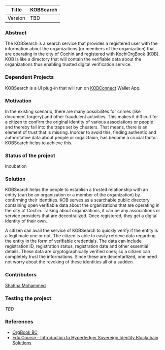 
| Title | KOBSearch |
|--- | ---|
| Version | TBD |


### Abstract   

The KOBSearch is a search service that provides a registered user with the information about the organizations (or members of the organization) that are operating in the city of Cochin and registered with KochiOrgBook (KOB). KOB is like a directory that will contain the verifiable data about the organizations thus enabling trusted digital verification service.

### Dependent Projects

KOBSearch is a UI plug-in that will run on [KOBConnect](https://github.com/hyperledgerkochi/KOBConnect) Wallet App.

### Motivation

In the existing scenario, there are many possibilites for crimes (like document forgery) and other fraudulent activities. This makes it difficult for a citizen to confirm the original identity of various associations or people and thereby fall into the traps set by cheaters. That means, there is an element of trust that is missing.  Inorder to avoid this, finding authentic and authoritative data about people or orgaiztaion, has become a crucial factor. KOBSearch helps to achieve this.

### Status of the project

Incubation

### Solution

KOBSearch helps the people to establish a trusted relationship with an entity (can be an organization or a member of the organization) by confirming their identities. KOB serves as a searchable public directory containing open verifiable data about the organizations that are operating in the city of Cochin. Talking about organizations, it can be any associations or service providers that are decentralized. Once registered, they get a digital identity of their own. 

A citizen can avail the service of KOBSearch to quickly verify if the entity is a legitimate one or not. The citizen is able to easily retrieve data regarding the entity in the form of verifiable credentials. The data can include registration ID, registration status, registration date and other essential details. These data are cryptographically verified ones; so a citizen can completely trust the informations. Since these are decentarlized, one need not worry about the revoking of these identities all of a sudden.

### Contributors

[Shahna Mohammed](https://github.com/shahnamohammed)

### Testing the project

*TBD*

### References

* [OrgBook BC](https://www.orgbook.gov.bc.ca/en/home)
* [Edx Course - Introduction to Hyperledger Sovereign Identity Blockchain Solutions](https://learning.edx.org/course/course-v1:LinuxFoundationX+LFS172x+3T2019/home)

